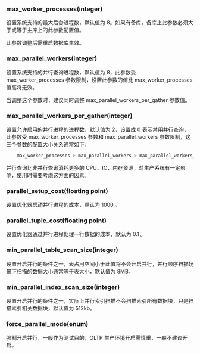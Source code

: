 
### max_worker_processes(integer)

设置系统支持的最大后台进程数，默认值为 8。如果有备库，备库上此参数必须大于或等于主库上的此参数配置值。

此参数调整后需重启数据库生效。

### max_parallel_workers(integer)

设置系统支持的并行查询进程数，默认值为 8，此参数受 max_worker_processes 参数限制，设置此参数的值比 max_worker_processes 值高将无效。

当调整这个参数时，建议同时调整 max_parallel_workers_per_gather 参数值。

### max_parallel_workers_per_gather(integer)

设置允许启用的并行进程的进程数，默认值为 2，设置成 0 表示禁用并行查询，此参数受 max_worker_processes 参数和 max_parallel_workers 参数限制，这三个参数的配置大小关系通常如下:
```sh
    max_worker_processes > max_parallel_workers > max_parallel_workers_per_gather
```

并行查询比非并行查询消耗更多的 CPU、IO、内存资源，对生产系统有一定影响，使用时需要考虑这方面的因素。

### parallel_setup_cost(floating point)

设置优化器启动并行进程的成本，默认为 1000 。

### parallel_tuple_cost(floating point)

设置优化器通过并行进程处理一行数据的成本，默认为 0.1 。

### min_parallel_table_scan_size(integer)

设置开启并行的条件之一，表占用空间小于此值将不会开启并行，并行顺序扫描场景下扫描的数据大小通常等于表大小，默认值为 8MB。

### min_parallel_index_scan_size(integer)

设置开启并行的条件之一，实际上并行索引扫描不会扫描索引所有数据块，只是扫描索引相关数据块，默认值为 512kb。

### force_parallel_mode(enum)

强制开启并行，一般作为测试目的，OLTP 生产环境开启需慎重，一般不建议开启。
